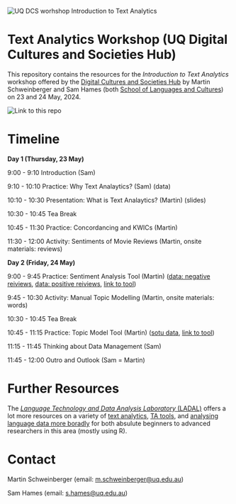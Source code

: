 ![UQ DCS worhshop *Introduction to Text Analytics*](https://slcladal.github.io/images/uq1.jpg)


# Text Analytics Workshop (UQ Digital Cultures and Societies Hub)
This repository contains the resources for the *Introduction to Text Analytics* workshop offered by the [Digital Cultures and Societies Hub](https://hass.uq.edu.au/Digital-Cultures-and-Societies) by Martin Schweinberger and Sam Hames (both [School of Languages and Cultures](https://languages-cultures.uq.edu.au/)) on 23 and 24 May, 2024.

![Link to this repo]([https://github.com/MartinSchweinberger/TextAnalyticsWorkshop/qr_ta_ws.png](https://github.com/MartinSchweinberger/TextAnalyticsWorkshop/blob/main/qr_ta_ws.png?raw=true)) 


# Timeline

**Day 1 (Thursday, 23 May)**

9:00 - 9:10 Introduction (Sam)

9:10 - 10:10 Practice: Why Text Analaytics? (Sam) (data)

10:10 - 10:30 Presentation: What is Text Analaytics? (Martin) (slides)

10:30 - 10:45 Tea Break 

10:45 - 11:30 Practice: Concordancing and KWICs (Martin)

11:30 - 12:00 Activity: Sentiments of Movie Reviews (Martin, onsite materials: reviews) 

**Day 2 (Friday, 24 May)**

9:00 - 9:45 Practice: Sentiment Analysis Tool (Martin) ([data: negative reiviews](https://github.com/MartinSchweinberger/TextAnalyticsWorkshop/raw/main/data/reviews_neg.zip), [data: positive reiviews](https://github.com/MartinSchweinberger/TextAnalyticsWorkshop/raw/main/data/reviews_pos.zip), [link to tool](https://binderhub.atap-binder.cloud.edu.au/v2/gh/SLCLADAL/interactive-notebooks-environment/main?urlpath=git-pull%3Frepo%3Dhttps%253A%252F%252Fgithub.com%252FSLCLADAL%252Finteractive-notebooks%26urlpath%3Dlab%252Ftree%252Finteractive-notebooks%252Fnotebooks%252Fsentool.ipynb%26branch%3Dmain))

9:45 - 10:30 Activity: Manual Topic Modelling (Martin, onsite materials: words)

10:30 - 10:45 Tea Break 

10:45 - 11:15 Practice: Topic Model Tool (Martin) ([sotu data](https://github.com/MartinSchweinberger/TextAnalyticsWorkshop/raw/main/data/sotu.zip), [link to tool](https://binderhub.atap-binder.cloud.edu.au/v2/gh/SLCLADAL/interactive-notebooks-environment/main?urlpath=git-pull%3Frepo%3Dhttps%253A%252F%252Fgithub.com%252FSLCLADAL%252Finteractive-notebooks%26urlpath%3Dlab%252Ftree%252Finteractive-notebooks%252Fnotebooks%252Ftopictool.ipynb%26branch%3Dmain))

11:15 - 11:45 Thinking about Data Management (Sam) 

11:45 - 12:00 Outro and Outlook (Sam = Martin)

# Further Resources

The [*Language Technology and Data Analysis Laboratory* (LADAL)]([ladal.edu.au](https://ladal.edu.au/)) offers a lot more resources on a variety of [text analytics](https://ladal.edu.au/tutorials.html#5_Text_Analytics), [TA tools](https://ladal.edu.au/tools.html), and [analysing language data more boradly](https://ladal.edu.au/tutorials.html) for both absulute beginners to advanced researchers in this area (mostly using R). 

# Contact

Martin Schweinberger (email: m.schweinberger@uq.edu.au)

Sam Hames (email: s.hames@uq.edu.au)


